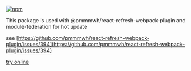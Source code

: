 [![npm](https://img.shields.io/npm/v/single-react-refresh-plugin.svg)](https://www.npmjs.com/package/single-react-refresh-plugin)

This package is used with @pmmmwh/react-refresh-webpack-plugin and module-federation for hot update

see [https://github.com/pmmmwh/react-refresh-webpack-plugin/issues/394](https://github.com/pmmmwh/react-refresh-webpack-plugin/issues/394)

[try online](https://stackblitz.com/github/wpmjs/examples/tree/main/module-federation-react-hmr)
